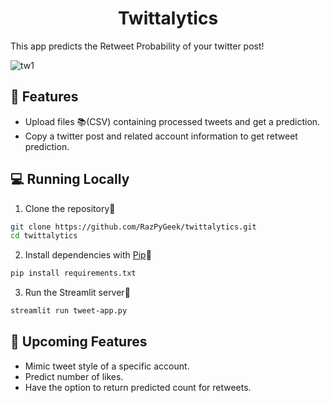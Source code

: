 <h1 align="center">
Twittalytics
</h1>

This app predicts the Retweet Probability of your twitter post!

![tw1](https://github.com/RazPyGeek/twittalytics/assets/20515352/ddc86d83-42c5-468b-aa85-0a41288d99dc)



## 🔧 Features

- Upload files 📚(CSV) containing processed tweets and get a prediction.
- Copy a twitter post and related account information to get retweet prediction.


## 💻 Running Locally

1. Clone the repository📂

```bash
git clone https://github.com/RazPyGeek/twittalytics.git
cd twittalytics
```

2. Install dependencies with [Pip](https://pip.pypa.io/en/stable/installation/)🔨

```bash
pip install requirements.txt
```

3. Run the Streamlit server🚀

```bash
streamlit run tweet-app.py
```

## 🚀 Upcoming Features

- Mimic tweet style of a specific account.
- Predict number of likes.
- Have the option to return predicted count for retweets.
